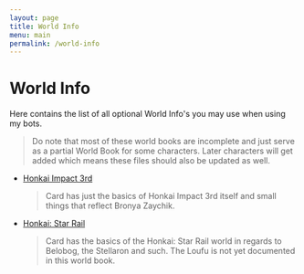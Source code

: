 ```yaml
---
layout: page
title: World Info
menu: main
permalink: /world-info
---
```


# World Info

Here contains the list of all optional World Info's you may use when using my bots.

> Do note that most of these world books are incomplete and just serve as a partial World Book for some characters. Later characters will get added which means these files should also be updated as well.

- [Honkai Impact 3rd](world-info/HI3-Core.json)
   > Card has just the basics of Honkai Impact 3rd itself and small things that reflect Bronya Zaychik.
- [Honkai: Star Rail](world-info/HSR.json)
   > Card has the basics of the Honkai: Star Rail world in regards to Belobog, the Stellaron and such. The Loufu is not yet documented in this world book.